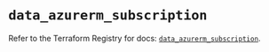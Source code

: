 # `data_azurerm_subscription`

Refer to the Terraform Registry for docs: [`data_azurerm_subscription`](https://registry.terraform.io/providers/hashicorp/azurerm/3.108.0/docs/data-sources/subscription).
